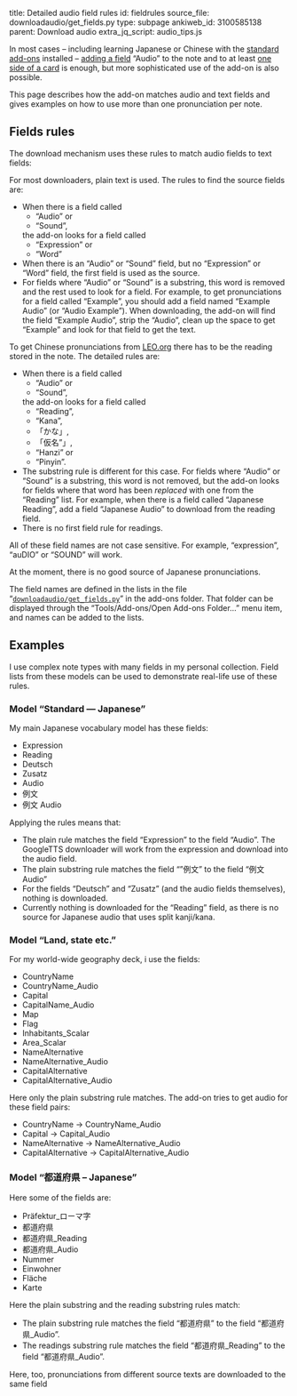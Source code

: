title: Detailed audio field rules
id: fieldrules
source_file: downloadaudio/get_fields.py
type: subpage
ankiweb_id: 3100585138
parent: Download audio
extra_jq_script: audio_tips.js

In most cases – including learning Japanese or Chinese with the
[standard](https://ankiweb.net/shared/info/3918629684)
[add-ons](https://ankiweb.net/shared/info/3448800906) installed –
[adding a field](Add%20audio%20field.html) “Audio” to the note and to at
least [one side of a card](Add%20audio%20to%20cards.html) is enough, but more
sophisticated use of the add-on is also possible.

This page describes how the add-on matches audio and text fields and
gives examples on how to use more than one pronunciation per note.

## Fields rules

The download mechanism uses these rules to match audio fields to text
fields:

For most downloaders, plain text is used. The rules to find the source
fields are:

* When there is a field called
  <ul>
    <li>“Audio” or</li>
    <li>“Sound”,</li>
  </ul>
  the add-on looks for a field called
  <ul>
    <li>“Expression” or</li>
    <li>“Word”</li>
  </ul>
* When there is an “Audio” or “Sound” field, but no “Expression” or
  “Word” field, the first field is used as the source.
* For fields where “Audio” or “Sound” is a substring, this word is
  removed and the rest used to look for a field. For example, to get
  pronunciations for a field called “Example”, you should add a field
  named “Example Audio” (or “Audio Example”). When downloading, the
  add-on will find the field “Example Audio”, strip the “Audio”, clean
  up the space to get “Example” and look for that field to get the
  text.

To get  Chinese
pronunciations from [LEO.org](http://leo.org) there has to be the
reading stored in the note. The detailed rules are:

* When there is a field called
  <ul>
    <li>“Audio” or</li>
    <li>“Sound”,</li>
  </ul>
  the add-on looks for a field called
  <ul>
    <li>“Reading”,</li>
    <li>“Kana”,</li>
    <li>「かな」,</li>
    <li>「仮名”」,</li>
    <li>“<span class="qtbase hanzipinyin">Hanzi</span>” or</li>
    <li>“Pinyin”.</li>
  </ul>
* The substring rule is different for this case. For fields where
  “Audio” or “Sound” is a substring, this word is not removed, but
  the add-on looks for fields where that word has been
  *replaced* with  one from the “Reading” list. For example, when
  there is a field called “Japanese Reading”, add a field “Japanese
  Audio” to download from the reading field.
* There is no first field rule for readings.

All of these field names are not case sensitive. For example, “expression”,
“auDIO” or “SOUND” will work.

At the moment, there is no good source of Japanese pronunciations.

The field names are defined in the lists in the file
“[`downloadaudio/get_fields.py`](https://github.com/ospalh/anki-addons/blob/master/downloadaudio/get_fields.py)”
in the add-ons folder. That folder can be displayed through the
“Tools/Add-ons/Open Add-ons Folder...” menu item, and names can be
added to the lists.

## Examples

I use complex note types with many fields in my personal
collection. Field lists from these models can be used to demonstrate
real-life use of these rules.

### Model “Standard — Japanese”

My main Japanese vocabulary model has <span class="qtbase
morefields">these fields</span>:

* Expression
* Reading
* Deutsch
* Zusatz
* Audio
* 例文
* 例文 Audio

Applying the rules means that:

* The plain rule matches the field  “Expression” to the field
  “Audio”. The GoogleTTS downloader will work from the expression and
  download into the audio field.
* The plain substring rule matches the field “”例文” to the field
  “例文 Audio”
* For the fields “Deutsch” and “Zusatz” (and the audio fields
  themselves), nothing is downloaded.
* Currently nothing is downloaded for the “Reading” field, as there is
  no source for Japanese audio that uses split kanji/kana.

### Model “Land, state etc.”

For my world-wide geography deck, i use  <span class="qtbase
morefields">the fields</span>:

* CountryName
* CountryName_Audio
* Capital
* CapitalName_Audio
* Map
* Flag
* Inhabitants_Scalar
* Area_Scalar
* NameAlternative
* NameAlternative_Audio
* CapitalAlternative
* CapitalAlternative_Audio

Here only the plain substring rule matches. The add-on tries to get
audio for these field pairs:

* CountryName → CountryName_Audio
* Capital → Capital_Audio
* NameAlternative → NameAlternative_Audio
* CapitalAlternative → CapitalAlternative_Audio


### Model “都道府県 – Japanese”

Here some of the  fields are:

* Präfektur_ローマ字
* 都道府県
* 都道府県_Reading
* 都道府県_Audio
* Nummer
* Einwohner
* Fläche
* Karte

Here the plain substring and the reading substring rules match:

* The plain substring rule matches the field  “都道府県” to the field
  “都道府県_Audio”.
* The readings substring rule matches the field  “都道府県_Reading” to the field
  “都道府県_Audio”.

Here, too, pronunciations from different source texts are downloaded
to the same field
